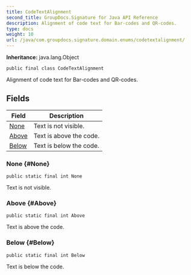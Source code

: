 ```yaml
---
title: CodeTextAlignment
second_title: GroupDocs.Signature for Java API Reference
description: Alignment of code text for Bar-codes and QR-codes.
type: docs
weight: 10
url: /java/com.groupdocs.signature.domain.enums/codetextalignment/
---
```

**Inheritance:**
java.lang.Object
```
public final class CodeTextAlignment
```

Alignment of code text for Bar-codes and QR-codes.
## Fields

| Field | Description |
| --- | --- |
| [None](#None) | Text is not visible. |
| [Above](#Above) | Text is above the code. |
| [Below](#Below) | Text is below the code. |
### None {#None}
```
public static final int None
```


Text is not visible.

### Above {#Above}
```
public static final int Above
```


Text is above the code.

### Below {#Below}
```
public static final int Below
```


Text is below the code.

